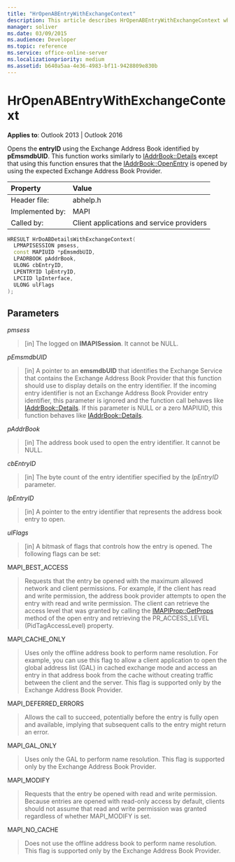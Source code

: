 ```yaml
---
title: "HrOpenABEntryWithExchangeContext" 
description: This article describes HrOpenABEntryWithExchangeContext which opens the entryID using the Exchange Address Book identified by pEmsmdbUID.
manager: soliver
ms.date: 03/09/2015
ms.audience: Developer
ms.topic: reference
ms.service: office-online-server
ms.localizationpriority: medium
ms.assetid: b640a5aa-4e36-4983-bf11-9428809e830b
---
```


# HrOpenABEntryWithExchangeContext

**Applies to**: Outlook 2013 | Outlook 2016
 
Opens the **entryID** using the Exchange Address Book identified by **pEmsmdbUID**. This function works similarly to [IAddrBook::Details](iaddrbook-details.md) except that using this function ensures that the [IAddrBook::OpenEntry](iaddrbook-openentry.md) is opened by using the expected Exchange Address Book Provider.
 
|Property|Value|
|:-----|:-----|
|Header file:  <br/> |abhelp.h  <br/> |
|Implemented by:  <br/> |MAPI  <br/> |
|Called by:  <br/> |Client applications and service providers  <br/> |

```cpp
HRESULT HrDoABDetailsWithExchangeContext(
  LPMAPISESSION pmsess,
  const MAPIUID *pEmsmdbUID,
  LPADRBOOK pAddrBook,
  ULONG cbEntryID,
  LPENTRYID lpEntryID,
  LPCIID lpInterface,
  ULONG ulFlags
);
```

## Parameters

 _pmsess_
  
> [in] The logged on **IMAPISession**. It cannot be NULL.

 _pEmsmdbUID_
  
> [in] A pointer to an **emsmdbUID** that identifies the Exchange Service that contains the Exchange Address Book Provider that this function should use to display details on the entry identifier. If the incoming entry identifier is not an Exchange Address Book Provider entry identifier, this parameter is ignored and the function call behaves like [IAddrBook::Details](iaddrbook-details.md). If this parameter is NULL or a zero MAPIUID, this function behaves like [IAddrBook::Details](iaddrbook-details.md).

 _pAddrBook_
  
> [in] The address book used to open the entry identifier. It cannot be NULL.

 _cbEntryID_
  
> [in] The byte count of the entry identifier specified by the _lpEntryID_ parameter.

 _lpEntryID_
  
> [in] A pointer to the entry identifier that represents the address book entry to open.

 _ulFlags_
  
> [in] A bitmask of flags that controls how the entry is opened. The following flags can be set:

MAPI_BEST_ACCESS
  
> Requests that the entry be opened with the maximum allowed network and client permissions. For example, if the client has read and write permission, the address book provider attempts to open the entry with read and write permission. The client can retrieve the access level that was granted by calling the [IMAPIProp::GetProps](imapiprop-getprops.md) method of the open entry and retrieving the PR_ACCESS_LEVEL (PidTagAccessLevel) property.

MAPI_CACHE_ONLY
  
> Uses only the offline address book to perform name resolution. For example, you can use this flag to allow a client application to open the global address list (GAL) in cached exchange mode and access an entry in that address book from the cache without creating traffic between the client and the server. This flag is supported only by the Exchange Address Book Provider.

MAPI_DEFERRED_ERRORS
  
> Allows the call to succeed, potentially before the entry is fully open and available, implying that subsequent calls to the entry might return an error.

MAPI_GAL_ONLY
  
> Uses only the GAL to perform name resolution. This flag is supported only by the Exchange Address Book Provider.

MAPI_MODIFY
  
> Requests that the entry be opened with read and write permission. Because entries are opened with read-only access by default, clients should not assume that read and write permission was granted regardless of whether MAPI_MODIFY is set.

MAPI_NO_CACHE
  
> Does not use the offline address book to perform name resolution. This flag is supported only by the Exchange Address Book Provider.
